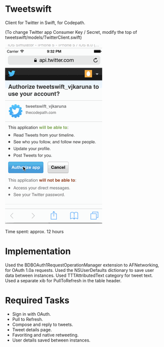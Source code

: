 Tweetswift
===========

Client for Twitter in Swift, for Codepath.

(To change Twitter app Consumer Key / Secret, modify the top of tweetswift/models/TwitterClient.swift)

![Screenshot](https://raw.githubusercontent.com/vjkaruna/tweetswift/master/tweetswift.gif)

Time spent: approx. 12 hours

Implementation
===========
Used the BDBOAuth1RequestOperationManager extension to AFNetworking, for OAuth 1.0a requests.
Used the NSUserDefaults dictionary to save user data between instances.
Used TTTAttributedText category for tweet text.
Used a separate xib for PullToRefresh in the table header.


Required Tasks
============

- Sign in with OAuth.
- Pull to Refresh.
- Compose and reply to tweets.
- Tweet details page.
- Favoriting and native retweeting.
- User details saved between instances.
